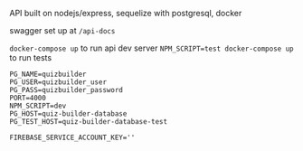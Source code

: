API built on nodejs/express, sequelize with postgresql, docker

swagger set up at `/api-docs`

`docker-compose up` to run api dev server
`NPM_SCRIPT=test docker-compose up` to run tests

```
PG_NAME=quizbuilder
PG_USER=quizbuilder_user
PG_PASS=quizbuilder_password
PORT=4000
NPM_SCRIPT=dev
PG_HOST=quiz-builder-database
PG_TEST_HOST=quiz-builder-database-test

FIREBASE_SERVICE_ACCOUNT_KEY=''
```
